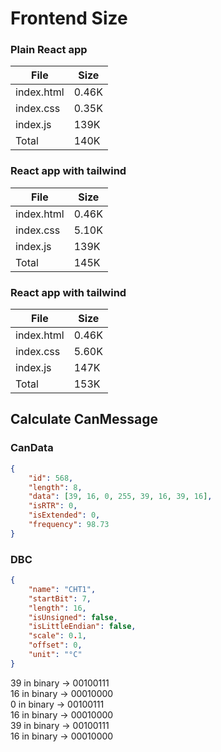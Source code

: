 # Frontend Size

### Plain React app

| File       | Size  |
| ---------- | ----- |
| index.html | 0.46K |
| index.css  | 0.35K |
| index.js   | 139K  |
| Total      | 140K  |

### React app with tailwind

| File       | Size  |
| ---------- | ----- |
| index.html | 0.46K |
| index.css  | 5.10K |
| index.js   | 139K  |
| Total      | 145K  |

### React app with tailwind

| File       | Size  |
| ---------- | ----- |
| index.html | 0.46K |
| index.css  | 5.60K |
| index.js   | 147K  |
| Total      | 153K  |


## Calculate CanMessage

### CanData
```json
{
    "id": 568, 
    "length": 8, 
    "data": [39, 16, 0, 255, 39, 16, 39, 16], 
    "isRTR": 0, 
    "isExtended": 0, 
    "frequency": 98.73 
}
```

### DBC
```json
{
    "name": "CHT1",
    "startBit": 7,
    "length": 16,
    "isUnsigned": false,
    "isLittleEndian": false,
    "scale": 0.1,
    "offset": 0,
    "unit": "°C"
}
```

$39$ in binary -> $0010 0111$<br>
$16$ in binary -> $0001 0000$<br>
$0$ in binary -> $0010 0111$<br>
$16$ in binary -> $0001 0000$<br>
$39$ in binary -> $0010 0111$<br>
$16$ in binary -> $0001 0000$<br>

